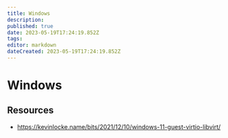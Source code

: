 ```yaml
---
title: Windows
description: 
published: true
date: 2023-05-19T17:24:19.852Z
tags: 
editor: markdown
dateCreated: 2023-05-19T17:24:19.852Z
---
```


# Windows

## Resources 

* https://kevinlocke.name/bits/2021/12/10/windows-11-guest-virtio-libvirt/